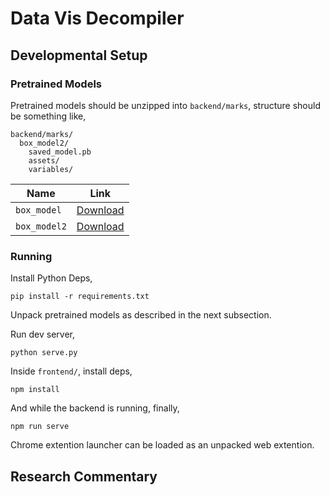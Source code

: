 # Data Vis Decompiler

## Developmental Setup

### Pretrained Models

Pretrained models should be unzipped into `backend/marks`, structure should be something like,

```
backend/marks/
  box_model2/
    saved_model.pb
    assets/
    variables/
```

|Name|Link|
|----|-------------|
|`box_model`|[Download](https://www.dropbox.com/s/33xi78jockuvrsi/box_model.zip?dl=1)|
|`box_model2`|[Download](https://www.dropbox.com/s/aum7nifjmzhwlny/box_model2.zip?dl=1)|

### Running

Install Python Deps,

```
pip install -r requirements.txt
```

Unpack pretrained models as described in the next subsection.

Run dev server,

```
python serve.py
```

Inside `frontend/`, install deps,

```
npm install
```

And while the backend is running, finally,

```
npm run serve
```

Chrome extention launcher can be loaded as an unpacked web extention.

## Research Commentary

